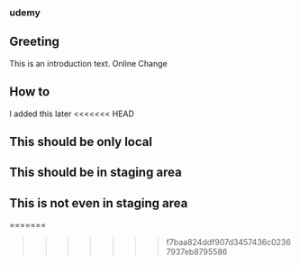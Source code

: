 ### udemy

## Greeting 
This is an introduction text. Online Change
 
## How to
I added this later
<<<<<<< HEAD

## This should be only local

## This should be in staging area

## This is not even in staging area
=======
>>>>>>> f7baa824ddf907d3457436c02367937eb8795586
